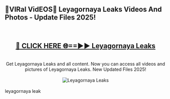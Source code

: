 <h2>🔴VIRal VidEOS🔴 Leyagornaya Leaks Videos And Photos - Update Files 2025!</h2>
<br>
<div align="center">
<h2><a href="https://virallinks.top/odZfE0" rel="nofollow">🔴 CLICK HERE 🌐==►► Leyagornaya Leaks</a></h2>
<br>
Get Leyagornaya Leaks and all content. Now you can access all videos and pictures of Leyagornaya Leaks. New Updated Files 2025!
<br>
<br>
<a href="https://virallinks.top/odZfE0" rel="nofollow" data-target="animated-image.originalLink"><img src="https://i.imgur.com/dJHk4Zq.gif)" alt="Leyagornaya Leaks" style="max-width: 100%; display: inline-block;" data-target="animated-image.originalImage"></a>
</div>
<br>
leyagornaya leak